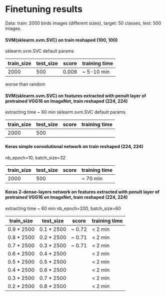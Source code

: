 # Finetuning results
Data: train: 2000 birds images (different sizes), target: 50 classes, test: 500 images.
#### SVM(sklearm.svm.SVC) on train reshaped (100, 100)
sklearm.svm.SVC default params

train_size | test_size | score | training time
------------ | ------------- | ------------- | ----------
2000 | 500 | 0.006 | ~ 5-10 min

worse than random

#### SVM(sklearm.svm.SVC) on features extracted with penult layer of pretrained VGG16 on ImageNet, train reshaped (224, 224)
extracting time ~ 60 min
sklearm.svm.SVC default params

train_size | test_size | score | training time
------------ | ------------- | ------------- | ----------
2000 | 500 |  |


#### Keras simple convolutional network on train reshaped (224, 224)
nb_epoch=10, batch_size=32

train_size | test_size | score | training time
------------ | ------------- | ------------- | ----------
2000 | 500 |  | ~ 70 min

#### Keras 2-dense-layers network on features extracted with penult layer of pretrained VGG16 on ImageNet, train reshaped (224, 224)
extracting time ~ 60 min
nb_epoch=200, batch_size=60

train_size | test_size | score | training time
------------ | ------------- | ------------- | ----------
0.9 * 2500 | 0.1 * 2500 | ~ 0.72 | < 2 min
0.8 * 2500 | 0.2 * 2500 | ~ 0.71 | < 2 min
0.7 * 2500 | 0.3 * 2500 | ~ 0.71 | < 2 min
0.6 * 2500 | 0.4 * 2500 |  | < 2 min
0.5 * 2500 | 0.5 * 2500 |  | < 2 min
0.4 * 2500 | 0.6 * 2500 |  | < 2 min
0.3 * 2500 | 0.7 * 2500 |  | < 2 min
0.2 * 2500 | 0.8 * 2500 |  | < 2 min
